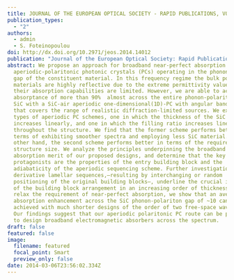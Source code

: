 ```yaml
---
title: JOURNAL OF THE EUROPEAN OPTICAL SOCIETY - RAPID PUBLICATIONS, VOL 9 (2014)
publication_types:
  - "2"
authors:
  - admin
  - S. Foteinopoulou
doi: http://dx.doi.org/10.2971/jeos.2014.14012
publication: "Journal of the European Optical Society: Rapid Publications"
abstract: We propose an approach for broadband near-perfect absorption with
  aperiodic-polaritonic photonic crystals (PCs) operating in the phononpolariton
  gap of the constituent material. In this frequency regime the bulk polaritonic
  materials are highly reflective due to the extreme permittivity values, and so
  their absorption capabilities are limited. However, we are able to achieve
  absorptance of more than 90%  almost across the entire phonon-polariton gap of
  SiC with a SiC-air aperiodic one-dimensional(1D)-PC with angular bandwidth
  that covers the range of realistic diffraction-limited sources. We explore two
  types of aperiodic PC schemes, one in which the thickness of the SiC layer
  increases linearly, and one in which the filling ratio increases linearly
  throughout the structure. We find that the former scheme performs better in
  terms of exhibiting smoother spectra and employing less SiC material. On the
  other hand, the second scheme performs better in terms of the required total
  structure size. We analyze the principles underpinning the broadband
  absorption merit of our proposed designs, and determine that the key
  protagonists are the properties of the entry building block and the
  adiabaticity of the aperiodic sequencing scheme. Further investigation with
  derivative lamellar sequences,–resulting by interchanging or random
  positioning of the original building blocks–, underline the crucial importance
  of the building block arrangement in an increasing order of thickness. If we
  relax the requirement of near-perfect absorption, we show that an averaged
  absorption enhancement across the SiC phonon-polariton gap of ~10 can be
  achieved with much shorter designs of the order of two free-space wavelengths.
  Our findings suggest that our aperiodic polaritonic PC route can be promising
  to design broadband electromagnetic absorbers across the spectrum.
draft: false
featured: false
image:
  filename: featured
  focal_point: Smart
  preview_only: false
date: 2014-03-06T23:56:02.334Z
---
```

